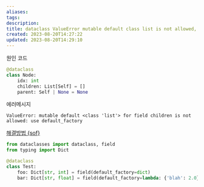 ```yaml
---
aliases: 
tags: 
description:
title: dataclass ValueError mutable default class list is not allowed, use default_factory {python}
created: 2023-08-20T14:27:22
updated: 2023-08-20T14:29:10
---
```

원인 코드

```python
@dataclass
class Node:
    idx: int
    children: List[Self] = []
    parent: Self | None = None
```

에러메시지

```
ValueError: mutable default <class 'list'> for field children is not allowed: use default_factory
```

[해결방법 {sof}](https://stackoverflow.com/a/63231305/21369350)

```python
from dataclasses import dataclass, field
from typing import Dict

@dataclass
class Test:
    foo: Dict[str, int] = field(default_factory=dict)
    bar: Dict[str, float] = field(default_factory=lambda: {'blah': 2.0})
```

